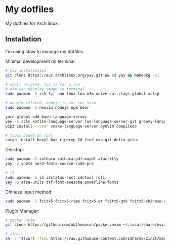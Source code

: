 # My dotfiles

My dotfiles for Arch linux.

## Installation

I'm using stow to manage my dotfiles.

Minimal development on terminal:
```sh
# yay installation
git clone https://aur.archlinux.org/yay.git && cd yay && makepkg -si

# shell related, lua is for z.lua
# w3m can display image in terminal
sudo pacman -S zsh fzf nnn tmux lua w3m universal-ctags global xclip

# neovim related, nodejs is for coc-nvim
sudo pacman -S neovim nodejs npm bear

yarn global add bash-language-server
yay -S ccls kotlin-language-server lua-language-server-git groovy-language-server-git
pip3 install --user cmake-language-server pynvim compiledb

# tools based on rust
cargo install hexyl bat ripgrep fd-find exa git-delta gitui
```
Desktop:
```sh
sudo pacman -S zathura zathura-pdf-mupdf alacritty
yay -S vnote nerd-fonts-source-code-pro

# i3
sudo pacman -S i3 i3status-rust xdotool rofi
yay -S alsa-utils ttf-font-awesome powerline-fonts
```
Chinese input method:
```sh
sudo pacman -S fcitx5 fcitx5-rime fcitx5-qt fcitx5-gtk fcitx5-chinese-addons fcitx5-material-color adobe-source-han-sans-otc-fonts
```
Plugin Manager:
```sh
# packer.nvim
git clone https://github.com/wbthomason/packer.nvim ~/.local/share/nvim/site/pack/packer/start/packer.nvim

# zinit
sh -c "$(curl -fsSL https://raw.githubusercontent.com/zdharma/zinit/master/doc/install.sh)"
```

